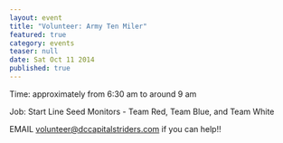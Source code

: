 ```yaml
---
layout: event
title: "Volunteer: Army Ten Miler"
featured: true
category: events
teaser: null
date: Sat Oct 11 2014
published: true
---
```


Time: approximately from 6:30 am to around 9 am

Job: Start Line Seed Monitors - Team Red, Team Blue, and Team White

EMAIL volunteer@dccapitalstriders.com if you can help!!